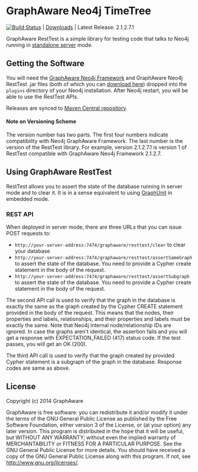 GraphAware Neo4j TimeTree
=========================

[![Build Status](https://travis-ci.org/graphaware/neo4j-resttest.png)](https://travis-ci.org/graphaware/neo4j-resttest) | <a href="http://graphaware.com/downloads/" target="_blank">Downloads</a> | Latest Release: 2.1.2.7.1

GraphAware RestTest is a simple library for testing code that talks to Neo4j running in <a href="http://docs.neo4j.org/chunked/stable/server-installation.html" target="_blank">standalone server</a> mode.

Getting the Software
--------------------

You will need the <a href="https://github.com/graphaware/neo4j-framework" target="_blank">GraphAware Neo4j Framework</a> and GraphAware Neo4j RestTest .jar files (both of which you can <a href="http://graphaware.com/downloads/" target="_blank">download here</a>) dropped
into the `plugins` directory of your Neo4j installation. After Neo4j restart, you will be able to use the RestTest APIs.

Releases are synced to <a href="http://search.maven.org/#search%7Cga%7C1%7Ca%3A%22resttest%22" target="_blank">Maven Central repository</a>.

#### Note on Versioning Scheme

The version number has two parts. The first four numbers indicate compatibility with Neo4j GraphAware Framework.
 The last number is the version of the RestTest library. For example, version 2.1.2.7.1 is version 1 of RestTest
 compatible with GraphAware Neo4j Framework 2.1.2.7.

Using GraphAware RestTest
-------------------------

RestTest allows you to assert the state of the database running in server mode and to clear it. It is in a sense equivalent
to using <a href="http://graphaware.com/neo4j/2014/05/29/graph-unit-neo4j-unit-testing.html" target="_blank">GraphUnit</a> in
embedded mode.

### REST API

When deployed in server mode, there are three URLs that you can issue POST requests to:
* `http://your-server-address:7474/graphaware/resttest/clear` to clear your database
* `http://your-server-address:7474/graphaware/resttest/assertSameGraph` to assert the state of the database. You need to provide a Cypher create statement in the body of the request.
* `http://your-server-address:7474/graphaware/resttest/assertSubgraph` to assert the state of the database. You need to provide a Cypher create statement in the body of the request.

The second API call is used to verify that the graph in the database is exactly the same as the graph created by the Cypher
CREATE statement provided in the body of the request. This means that the nodes, their properties and labels, relationships,
and their properties and labels must be exactly the same. Note that Neo4j internal node/relationship IDs are ignored.
In case the graphs aren't identical, the assertion fails and you will get a response with EXPECTATION_FAILED (417) status code.
If the test passes, you will get an OK (200).

The third API call is used to verify that the graph created by provided Cypher statement is a subgraph of the graph in the database.
Response codes are same as above.

License
-------

Copyright (c) 2014 GraphAware

GraphAware is free software: you can redistribute it and/or modify it under the terms of the GNU General Public License
as published by the Free Software Foundation, either version 3 of the License, or (at your option) any later version.
This program is distributed in the hope that it will be useful, but WITHOUT ANY WARRANTY; without even the implied
warranty of MERCHANTABILITY or FITNESS FOR A PARTICULAR PURPOSE. See the GNU General Public License for more details.
You should have received a copy of the GNU General Public License along with this program.
If not, see <http://www.gnu.org/licenses/>.